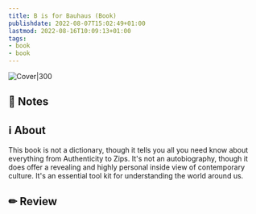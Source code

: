 ```yaml
---
title: B is for Bauhaus (Book)
publishdate: 2022-08-07T15:02:49+01:00
lastmod: 2022-08-16T10:09:13+01:00
tags: 
- book
- book
---
```








![Cover|300](https://images-na.ssl-images-amazon.com/images/S/compressed.photo.goodreads.com/books/1394316216i/17470788.jpg)



## 📝 Notes







## ℹ️ About



This book is not a dictionary, though it tells you all you need know about everything from Authenticity to Zips. It's not an autobiography, though it does offer a revealing and highly personal inside view of contemporary culture. It's an essential tool kit for understanding the world around us. 



## ✏ Review







